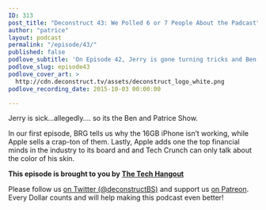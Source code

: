 ```yaml
---
ID: 313
post_title: "Deconstruct 43: We Polled 6 or 7 People About the Padcast"
author: "patrice"
layout: podcast
permalink: "/episode/43/"
published: false
podlove_subtitle: 'On Episode 42, Jerry is gone turning tricks and Ben epically messes up the intro.  Oh yeah, Patrice is here too.'
podlove_slug: episode43
podlove_cover_art: >
  http://cdn.deconstruct.tv/assets/deconstruct_logo_white.png
podlove_recording_date: 2015-10-03 00:00:00

---
```

<p>Jerry is sick…allegedly…. so its the Ben and Patrice Show. </p>
<p>In our first episode, BRG tells us why the 16GB iPhone isn’t working, while Apple sells a crap-ton of them.  Lastly, Apple adds one the top financial minds in the industry to its board and and Tech Crunch can only talk about the color of his skin.</p>
<p><strong>This episode is brought to you by <a href="http://thetechhangout.com">The Tech Hangout</a></strong>
</p>
<p>
Please follow us <a href="http://twitter.com/deconstructBS">on Twitter (@deconstructBS)</a> and support us <a href="http://patreon.com/deconstruct">on Patreon</a>. Every Dollar counts and will help making this podcast even better!
</p>